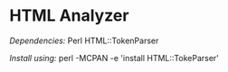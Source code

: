 # HTML Analyzer

*Dependencies:*
Perl HTML::TokenParser

*Install using:* 
perl -MCPAN -e 'install HTML::TokeParser'
